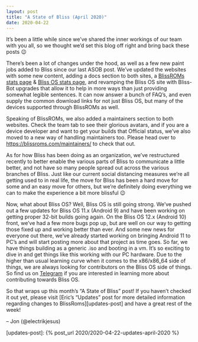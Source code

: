```yaml
---
layout: post
title: "A State of Bliss (April 2020)"
date: 2020-04-22
---
```


It’s been a little while since we’ve shared the inner workings of our team with you all, so we thought we’d set this blog off right and bring back these posts 😉

There’s been a lot of changes under the hood, as well as a few new paint jobs added to Bliss since our last ASOB post. We’ve updated the websites with some new content, adding a docs section to both sites, a [BlissROMs stats page][blissroms-stats-page] & [Bliss OS stats page][blissos-stats-page], and revamping the Bliss OS site with Bliss-Bot upgrades that allow it to help in more ways than just providing somewhat legible sentences. It can now answer a bunch of FAQ’s, and even supply the common download links for not just Bliss OS, but many of the devices supported through BlissROMs as well.

[blissroms-stats-page]: https://www.blissroms.com/stats.html
[blissos-stats-page]: https://www.blissos.org/osstats.html

Speaking of BlissROMs, we also added a maintainers section to both websites. Check the team tab to see their glorious avatars, and if you are a device developer and want to get your builds that Official status, we’ve also moved to a new way of handling maintainers too. Please head over to https://blissroms.com/maintainers/ to check that out.

As for how Bliss has been doing as an organization, we’ve restructured recently to better enable the various parts of Bliss to communicate a little better, and not have so many people spread out across the various branches of Bliss. Just like our current social distancing measures we’re all getting used to in real life, the move for Bliss has been a hard move for some and an easy move for others, but we’re definitely doing everything we can to make the experience a bit more blissful 😉

Now, what about Bliss OS? Well, Bliss OS is still going strong. We’ve pushed out a few updates for Bliss OS 11.x (Android 9) and have been working on getting proper 32-bit builds going again. On the Bliss OS 12.x (Android 10) front, we’ve had a few more bugs pop up, but are well on our way to getting those fixed up and working better than ever. And some new news for everyone out there, we’ve already started working on bringing Android 11 to PC’s and will start posting more about that project as time goes. So far, we have things building as a generic .iso and booting in a vm. It’s so exciting to dive in and get things like this working with our PC hardware. Due to the higher than usual learning curve when it comes to the x86/x86_64 side of things, we are always looking for contributors on the Bliss OS side of things. So find us on [Telegram][blissos-telegram] if you are interested in learning more about contributing towards Bliss OS.

[blissos-telegram]: https://t.me/blissx86

So that wraps up this month’s “A State of Bliss” post! If you haven’t checked it out yet, please visit [Eric’s “Updates” post for more detailed information regarding changes to BlissRoms][updates-post] and have a great rest of the week!

– Jon (@electrikjesus)

[updates-post]: {% post_url 2020/2020-04-22-updates-april-2020 %}
